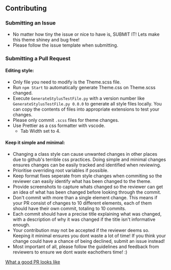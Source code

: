 ## Contributing
### Submitting an Issue
* No matter how tiny the issue or nice to have is, SUBMIT IT! Lets make this theme shiney and bug free!
* Please follow the issue template when submitting.

### Submitting a Pull Request
#### Editing style: 
* Only file you need to modify is the Theme.scss file.
* Run `npm Start` to automatically generate Theme.css on Theme.scss changed.
* Execute `GenerateStylusTestFile.py` with a version number like `GenerateStylusTestFile.py 0.0.0` to generate all style files locally. You can copy the contents of files into appropriate extensions to test your changes.
* Please only commit `.scss` files for theme changes.
* Use Prettier as a css formatter with vscode.
   * Tab Width set to 4.

#### Keep it simple and minimal: 
* Changing a class style can cause unwanted changes in other places due to github's terrible css practices. Doing simple and minimal changes ensures changes can be easily tracked and identified when reviewing.
* Prioritise overriding root variables if possible.
* Keep format fixes seperate from style changes when commiting so the reviewer can easily identify what has been changed to the theme.
* Provide screenshots to capture whats changed so the reviewer can get an idea of what has been changed before looking through the commit.
* Don't commit with more than a single element change. This means if your PR consist of changes to 10 different elements, each of them should have their own commit, totaling to 10 commits.
* Each commit should have a precise title explaining what was changed, with a description of why it was changed if the title isn't informative enough.
* Your contribution may not be accepted if the reviewer deems so. Keeping it minimal ensures you dont waste a lot of time! If you think your change could have a chance of being declined, submit an issue instead!
* Most important of all, please follow the guidelines and feedback from reviewers to ensure we dont waste eachothers time! :)

[What a good PR looks like](https://github.com/DarkThemeHub/GithubDarkTheme/pull/126)
